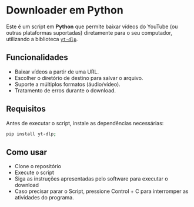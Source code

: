 # Downloader em Python

Este é um script em **Python** que permite baixar vídeos do YouTube (ou outras plataformas suportadas) diretamente para o seu computador, utilizando a biblioteca [`yt-dlp`](https://github.com/yt-dlp/yt-dlp).

## Funcionalidades

- Baixar vídeos a partir de uma URL.
- Escolher o diretório de destino para salvar o arquivo.
- Suporte a múltiplos formatos (áudio/vídeo).
- Tratamento de erros durante o download.

## Requisitos

Antes de executar o script, instale as dependências necessárias:

```bash
pip install yt-dlp;
```

## Como usar
- Clone o repositório
- Execute o script
- Siga as instruções apresentadas pelo software para executar o download
- Caso precisar parar o Script, pressione Control + C para interromper as atividades do programa.
